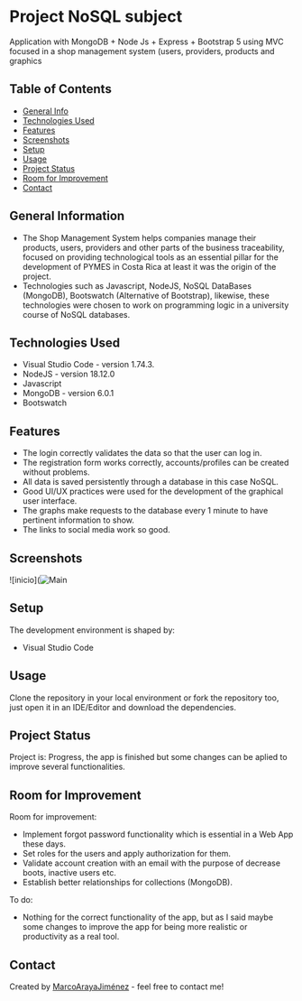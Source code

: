# Project NoSQL subject
Application with MongoDB + Node Js + Express + Bootstrap 5 using MVC focused in a shop management system (users, providers, products and graphics

## Table of Contents
* [General Info](#general-information)
* [Technologies Used](#technologies-used)
* [Features](#features)
* [Screenshots](#screenshots)
* [Setup](#setup)
* [Usage](#usage)
* [Project Status](#project-status)
* [Room for Improvement](#room-for-improvement)
* [Contact](#contact)
<!-- * [License](#license) -->


## General Information
- The Shop Management System helps companies manage their products, users, providers and other parts of the business traceability, focused on providing technological tools as an essential pillar for the development of PYMES in Costa Rica at least it was the origin of the project. 
- Technologies such as Javascript, NodeJS, NoSQL DataBases (MongoDB), Bootswatch (Alternative of Bootstrap), likewise, these technologies were chosen to work on programming logic in a university course of NoSQL databases.


## Technologies Used
- Visual Studio Code - version 1.74.3.
- NodeJS - version 18.12.0
- Javascript
- MongoDB - version 6.0.1
- Bootswatch 


## Features
- The login correctly validates the data so that the user can log in.
- The registration form works correctly, accounts/profiles can be created without problems.
- All data is saved persistently through a database in this case NoSQL.
- Good UI/UX practices were used for the development of the graphical user interface.
- The graphs make requests to the database every 1 minute to have pertinent information to show.
- The links to social media work so good.


## Screenshots
![inicio](![Main](https://user-images.githubusercontent.com/75222804/215351380-459027f9-d238-47e6-beda-5898d37ab453.jpg)










## Setup
The development environment is shaped by: 
- Visual Studio Code



## Usage
Clone the repository in your local environment or fork the repository too, just open it in an IDE/Editor and download the dependencies. 


## Project Status
Project is: Progress, the app is finished but some changes can be aplied to improve several functionalities.


## Room for Improvement

Room for improvement:
- Implement forgot password functionality which is essential in a Web App these days.
- Set roles for the users and apply authorization for them. 
- Validate account creation with an email with the purpose of decrease boots, inactive users etc.
- Establish better relationships for collections (MongoDB).

To do:
- Nothing for the correct functionality of the app, but as I said maybe some changes to improve the app for being more realistic or productivity as a real tool.


## Contact
Created by [MarcoArayaJiménez](https://www.linkedin.com/in/marcoarayajimenez/) - feel free to contact me!
